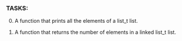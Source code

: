### TASKS:

0. A function that prints all the elements of a list_t list.


1. A function that returns the number of elements in  a linked list_t list.



